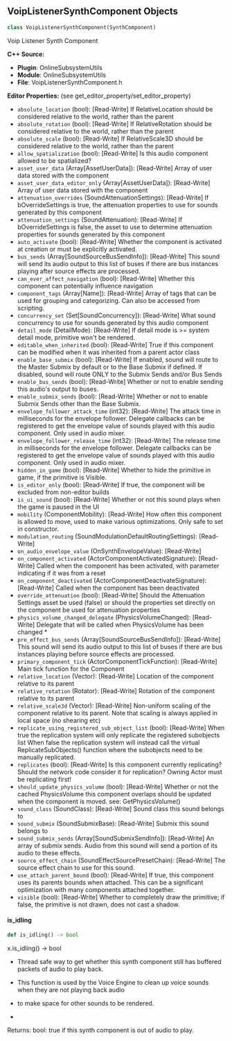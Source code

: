 ## VoipListenerSynthComponent Objects

```python
class VoipListenerSynthComponent(SynthComponent)
```

Voip Listener Synth Component

**C++ Source:**

- **Plugin**: OnlineSubsystemUtils
- **Module**: OnlineSubsystemUtils
- **File**: VoipListenerSynthComponent.h

**Editor Properties:** (see get_editor_property/set_editor_property)

- ``absolute_location`` (bool):  [Read-Write] If RelativeLocation should be considered relative to the world, rather than the parent
- ``absolute_rotation`` (bool):  [Read-Write] If RelativeRotation should be considered relative to the world, rather than the parent
- ``absolute_scale`` (bool):  [Read-Write] If RelativeScale3D should be considered relative to the world, rather than the parent
- ``allow_spatialization`` (bool):  [Read-Write] Is this audio component allowed to be spatialized?
- ``asset_user_data`` (Array[AssetUserData]):  [Read-Write] Array of user data stored with the component
- ``asset_user_data_editor_only`` (Array[AssetUserData]):  [Read-Write] Array of user data stored with the component
- ``attenuation_overrides`` (SoundAttenuationSettings):  [Read-Write] If bOverrideSettings is true, the attenuation properties to use for sounds generated by this component
- ``attenuation_settings`` (SoundAttenuation):  [Read-Write] If bOverrideSettings is false, the asset to use to determine attenuation properties for sounds generated by this component
- ``auto_activate`` (bool):  [Read-Write] Whether the component is activated at creation or must be explicitly activated.
- ``bus_sends`` (Array[SoundSourceBusSendInfo]):  [Read-Write] This sound will send its audio output to this list of buses if there are bus instances playing after source effects are processed.
- ``can_ever_affect_navigation`` (bool):  [Read-Write] Whether this component can potentially influence navigation
- ``component_tags`` (Array[Name]):  [Read-Write] Array of tags that can be used for grouping and categorizing. Can also be accessed from scripting.
- ``concurrency_set`` (Set[SoundConcurrency]):  [Read-Write] What sound concurrency to use for sounds generated by this audio component
- ``detail_mode`` (DetailMode):  [Read-Write] If detail mode is >= system detail mode, primitive won't be rendered.
- ``editable_when_inherited`` (bool):  [Read-Write] True if this component can be modified when it was inherited from a parent actor class
- ``enable_base_submix`` (bool):  [Read-Write] If enabled, sound will route to the Master Submix by default or to the Base Submix if defined. If disabled, sound will route ONLY to the Submix Sends and/or Bus Sends
- ``enable_bus_sends`` (bool):  [Read-Write] Whether or not to enable sending this audio's output to buses.
- ``enable_submix_sends`` (bool):  [Read-Write] Whether or not to enable Submix Sends other than the Base Submix.
- ``envelope_follower_attack_time`` (int32):  [Read-Write] The attack time in milliseconds for the envelope follower. Delegate callbacks can be registered to get the
  envelope value of sounds played with this audio component. Only used in audio mixer.
- ``envelope_follower_release_time`` (int32):  [Read-Write] The release time in milliseconds for the envelope follower. Delegate callbacks can be registered to get the
  envelope value of sounds played with this audio component. Only used in audio mixer.
- ``hidden_in_game`` (bool):  [Read-Write] Whether to hide the primitive in game, if the primitive is Visible.
- ``is_editor_only`` (bool):  [Read-Write] If true, the component will be excluded from non-editor builds
- ``is_ui_sound`` (bool):  [Read-Write] Whether or not this sound plays when the game is paused in the UI
- ``mobility`` (ComponentMobility):  [Read-Write] How often this component is allowed to move, used to make various optimizations. Only safe to set in constructor.
- ``modulation_routing`` (SoundModulationDefaultRoutingSettings):  [Read-Write]
- ``on_audio_envelope_value`` (OnSynthEnvelopeValue):  [Read-Write]
- ``on_component_activated`` (ActorComponentActivatedSignature):  [Read-Write] Called when the component has been activated, with parameter indicating if it was from a reset
- ``on_component_deactivated`` (ActorComponentDeactivateSignature):  [Read-Write] Called when the component has been deactivated
- ``override_attenuation`` (bool):  [Read-Write] Should the Attenuation Settings asset be used (false) or should the properties set directly on the component be used for attenuation properties
- ``physics_volume_changed_delegate`` (PhysicsVolumeChanged):  [Read-Write] Delegate that will be called when PhysicsVolume has been changed *
- ``pre_effect_bus_sends`` (Array[SoundSourceBusSendInfo]):  [Read-Write] This sound will send its audio output to this list of buses if there are bus instances playing before source effects are processed.
- ``primary_component_tick`` (ActorComponentTickFunction):  [Read-Write] Main tick function for the Component
- ``relative_location`` (Vector):  [Read-Write] Location of the component relative to its parent
- ``relative_rotation`` (Rotator):  [Read-Write] Rotation of the component relative to its parent
- ``relative_scale3d`` (Vector):  [Read-Write] Non-uniform scaling of the component relative to its parent.
  Note that scaling is always applied in local space (no shearing etc)
- ``replicate_using_registered_sub_object_list`` (bool):  [Read-Write] When true the replication system will only replicate the registered subobjects list
  When false the replication system will instead call the virtual ReplicateSubObjects() function where the subobjects need to be manually replicated.
- ``replicates`` (bool):  [Read-Write] Is this component currently replicating? Should the network code consider it for replication? Owning Actor must be replicating first!
- ``should_update_physics_volume`` (bool):  [Read-Write] Whether or not the cached PhysicsVolume this component overlaps should be updated when the component is moved.
  see: GetPhysicsVolume()
- ``sound_class`` (SoundClass):  [Read-Write] Sound class this sound belongs to
- ``sound_submix`` (SoundSubmixBase):  [Read-Write] Submix this sound belongs to
- ``sound_submix_sends`` (Array[SoundSubmixSendInfo]):  [Read-Write] An array of submix sends. Audio from this sound will send a portion of its audio to these effects.
- ``source_effect_chain`` (SoundEffectSourcePresetChain):  [Read-Write] The source effect chain to use for this sound.
- ``use_attach_parent_bound`` (bool):  [Read-Write] If true, this component uses its parents bounds when attached.
  This can be a significant optimization with many components attached together.
- ``visible`` (bool):  [Read-Write] Whether to completely draw the primitive; if false, the primitive is not drawn, does not cast a shadow.

<a id="unreal.VoipListenerSynthComponent.is_idling"></a>

#### is_idling

```python
def is_idling() -> bool
```

x.is_idling() -> bool
* Thread safe way to get whether this synth component still has buffered packets of audio to play back.
* This function is used by the Voice Engine to clean up voice sounds when they are not playing back audio
* to make space for other sounds to be rendered.

*

Returns:
    bool: true if this synth component is out of audio to play.

<a id="unreal.AnimationCompressionLibraryDatabase"></a>